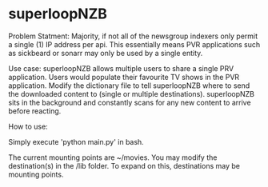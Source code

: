# superloopNZB

Problem Statment: Majority, if not all of the newsgroup indexers only permit a single (1) IP address per api. This essentially means PVR applications such as sickbeard or sonarr may only be used by a single entity.

Use case: superloopNZB allows multiple users to share a single PRV application. Users would populate their favourite TV shows in the PVR application. Modify the dictionary file to tell superloopNZB where to send the downloaded content to (single or multiple destinations). superloopNZB sits in the background and constantly scans for any new content to arrive before reacting.

How to use:

Simply execute 'python main.py' in bash.

The current mounting points are ~/movies. You may modify the destination(s) in the /lib folder. To expand on this, destinations may be mounting points.
